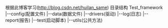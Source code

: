 根据此博客学习(http://blog.csdn.net/huilan_same)
目录结构
Test_framework
    |--config(配置文件)
    |--data(数据文件)
    |--drivers(驱动)
    |--log(日志)
    |--report(报告)
    |--test(启动脚本)
    |--utils(公共方法)

